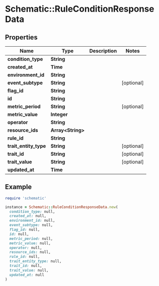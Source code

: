 # Schematic::RuleConditionResponseData

## Properties

| Name | Type | Description | Notes |
| ---- | ---- | ----------- | ----- |
| **condition_type** | **String** |  |  |
| **created_at** | **Time** |  |  |
| **environment_id** | **String** |  |  |
| **event_subtype** | **String** |  | [optional] |
| **flag_id** | **String** |  |  |
| **id** | **String** |  |  |
| **metric_period** | **String** |  | [optional] |
| **metric_value** | **Integer** |  |  |
| **operator** | **String** |  |  |
| **resource_ids** | **Array&lt;String&gt;** |  |  |
| **rule_id** | **String** |  |  |
| **trait_entity_type** | **String** |  | [optional] |
| **trait_id** | **String** |  | [optional] |
| **trait_value** | **String** |  | [optional] |
| **updated_at** | **Time** |  |  |

## Example

```ruby
require 'schematic'

instance = Schematic::RuleConditionResponseData.new(
  condition_type: null,
  created_at: null,
  environment_id: null,
  event_subtype: null,
  flag_id: null,
  id: null,
  metric_period: null,
  metric_value: null,
  operator: null,
  resource_ids: null,
  rule_id: null,
  trait_entity_type: null,
  trait_id: null,
  trait_value: null,
  updated_at: null
)
```

